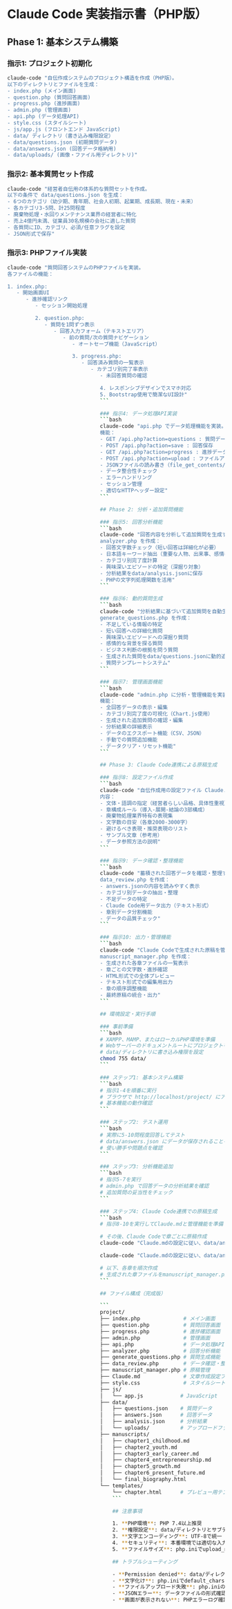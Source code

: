 # Claude Code 実装指示書（PHP版）

## Phase 1: 基本システム構築

### 指示1: プロジェクト初期化
```bash
claude-code "自伝作成システムのプロジェクト構造を作成（PHP版）。
以下のディレクトリとファイルを生成：
- index.php (メイン画面)
- question.php (質問回答画面)
- progress.php (進捗画面)
- admin.php (管理画面)
- api.php (データ処理API)
- style.css (スタイルシート)
- js/app.js (フロントエンド JavaScript)
- data/ ディレクトリ（書き込み権限設定）
- data/questions.json (初期質問データ)
- data/answers.json (回答データ格納用)
- data/uploads/ (画像・ファイル用ディレクトリ)"
```

### 指示2: 基本質問セット作成
```bash
claude-code "経営者自伝用の体系的な質問セットを作成。
以下の条件で data/questions.json を生成：
- 6つのカテゴリ（幼少期、青年期、社会人初期、起業期、成長期、現在・未来）
- 各カテゴリ3-5問、計25問程度
- 廃棄物処理・水回りメンテナンス業界の経営者に特化
- 売上4億円未満、従業員30名規模の会社に適した質問
- 各質問にID、カテゴリ、必須/任意フラグを設定
- JSON形式で保存"
```

### 指示3: PHPファイル実装
```bash
claude-code "質問回答システムのPHPファイルを実装。
各ファイルの機能：

1. index.php: 
   - 開始画面UI
      - 進捗確認リンク
         - セッション開始処理

         2. question.php:
            - 質問を1問ずつ表示
               - 回答入力フォーム（テキストエリア）
                  - 前の質問/次の質問ナビゲーション
                     - オートセーブ機能（JavaScript）

                     3. progress.php:
                        - 回答済み質問の一覧表示
                           - カテゴリ別完了率表示
                              - 未回答質問の確認

                              4. レスポンシブデザインでスマホ対応
                              5. Bootstrap使用で簡潔なUI設計"
                              ```

                              ### 指示4: データ処理API実装
                              ```bash
                              claude-code "api.php でデータ処理機能を実装。
                              機能：
                              - GET /api.php?action=questions : 質問データ取得
                              - POST /api.php?action=save : 回答保存
                              - GET /api.php?action=progress : 進捗データ取得
                              - POST /api.php?action=upload : ファイルアップロード
                              - JSONファイルの読み書き（file_get_contents/file_put_contents）
                              - データ整合性チェック
                              - エラーハンドリング
                              - セッション管理
                              - 適切なHTTPヘッダー設定"
                              ```

                              ## Phase 2: 分析・追加質問機能

                              ### 指示5: 回答分析機能
                              ```bash
                              claude-code "回答内容を分析して追加質問を生成する機能を実装。
                              analyzer.php を作成：
                              - 回答文字数チェック（短い回答は詳細化が必要）
                              - 日本語キーワード抽出（重要な人物、出来事、感情表現）
                              - カテゴリ別完了度計算
                              - 興味深いエピソードの特定（深掘り対象）
                              - 分析結果をdata/analysis.jsonに保存
                              - PHPの文字列処理関数を活用"
                              ```

                              ### 指示6: 動的質問生成
                              ```bash
                              claude-code "分析結果に基づいて追加質問を自動生成。
                              generate_questions.php を作成：
                              - 不足している情報の特定
                              - 短い回答への詳細化質問
                              - 興味深いエピソードへの深掘り質問
                              - 感情的な背景を探る質問
                              - ビジネス判断の根拠を問う質問
                              - 生成された質問をdata/questions.jsonに動的追加
                              - 質問テンプレートシステム"
                              ```

                              ### 指示7: 管理画面機能
                              ```bash
                              claude-code "admin.php に分析・管理機能を実装。
                              機能：
                              - 全回答データの表示・編集
                              - カテゴリ別完了度の可視化（Chart.js使用）
                              - 生成された追加質問の確認・編集
                              - 分析結果の詳細表示
                              - データのエクスポート機能（CSV、JSON）
                              - 手動での質問追加機能
                              - データクリア・リセット機能"
                              ```

                              ## Phase 3: Claude Code連携による原稿生成

                              ### 指示8: 設定ファイル作成
                              ```bash
                              claude-code "自伝作成用の設定ファイル Claude.md を作成。
                              内容：
                              - 文体・語調の指定（経営者らしい品格、具体性重視）
                              - 章構成ルール（導入-展開-結論の3部構成）
                              - 廃棄物処理業界特有の表現集
                              - 文字数の目安（各章2000-3000字）
                              - 避けるべき表現・推奨表現のリスト
                              - サンプル文章（参考用）
                              - データ参照方法の説明"
                              ```

                              ### 指示9: データ確認・整理機能
                              ```bash
                              claude-code "蓄積された回答データを確認・整理する機能を実装。
                              data_review.php を作成：
                              - answers.jsonの内容を読みやすく表示
                              - カテゴリ別データの抽出・整理
                              - 不足データの特定
                              - Claude Code用データ出力（テキスト形式）
                              - 章別データ分割機能
                              - データの品質チェック"
                              ```

                              ### 指示10: 出力・管理機能
                              ```bash
                              claude-code "Claude Codeで生成された原稿を管理する機能を追加。
                              manuscript_manager.php を作成：
                              - 生成された各章ファイルの一覧表示
                              - 章ごとの文字数・進捗確認
                              - HTML形式での全体プレビュー
                              - テキスト形式での編集用出力
                              - 章の順序調整機能
                              - 最終原稿の統合・出力"
                              ```

                              ## 環境設定・実行手順

                              ### 事前準備
                              ```bash
                              # XAMPP、MAMP、またはローカルPHP環境を準備
                              # Webサーバーのドキュメントルートにプロジェクトを配置
                              # data/ディレクトリに書き込み権限を設定
                              chmod 755 data/
                              ```

                              ### ステップ1: 基本システム構築
                              ```bash
                              # 指示1-4を順番に実行
                              # ブラウザで http://localhost/project/ にアクセス
                              # 基本機能の動作確認
                              ```

                              ### ステップ2: テスト運用
                              ```bash
                              # 実際に5-10問程度回答してテスト
                              # data/answers.json にデータが保存されることを確認
                              # 使い勝手や問題点を確認
                              ```

                              ### ステップ3: 分析機能追加
                              ```bash
                              # 指示5-7を実行
                              # admin.php で回答データの分析結果を確認
                              # 追加質問の妥当性をチェック
                              ```

                              ### ステップ4: Claude Code連携での原稿生成
                              ```bash
                              # 指示8-10を実行してClaude.mdと管理機能を準備

                              # その後、Claude Codeで章ごとに原稿作成
                              claude-code "Claude.mdの設定に従い、data/answers.jsonの幼少期データから自伝の第1章を作成。ファイル名: chapter1_childhood.md"

                              claude-code "Claude.mdの設定に従い、data/answers.jsonの学生時代データから自伝の第2章を作成。ファイル名: chapter2_youth.md"

                              # 以下、各章を順次作成
                              # 生成された章ファイルをmanuscript_manager.phpで確認・管理
                              ```

                              ## ファイル構成（完成版）

                              ```
                              project/
                              ├── index.php              # メイン画面
                              ├── question.php           # 質問回答画面
                              ├── progress.php           # 進捗確認画面
                              ├── admin.php              # 管理画面
                              ├── api.php                # データ処理API
                              ├── analyzer.php           # 回答分析機能
                              ├── generate_questions.php # 質問生成機能
                              ├── data_review.php        # データ確認・整理
                              ├── manuscript_manager.php # 原稿管理
                              ├── Claude.md              # 文章作成設定ファイル
                              ├── style.css              # スタイルシート
                              ├── js/
                              │   └── app.js            # JavaScript
                              ├── data/
                              │   ├── questions.json    # 質問データ
                              │   ├── answers.json      # 回答データ
                              │   ├── analysis.json     # 分析結果
                              │   └── uploads/          # アップロードファイル
                              ├── manuscripts/
                              │   ├── chapter1_childhood.md
                              │   ├── chapter2_youth.md
                              │   ├── chapter3_early_career.md
                              │   ├── chapter4_entrepreneurship.md
                              │   ├── chapter5_growth.md
                              │   ├── chapter6_present_future.md
                              │   └── final_biography.html
                              └── templates/
                                  └── chapter.html      # プレビュー用テンプレート
                                  ```

                                  ## 注意事項

                                  1. **PHP環境**: PHP 7.4以上推奨
                                  2. **権限設定**: data/ディレクトリとサブディレクトリに書き込み権限必須
                                  3. **文字エンコーディング**: UTF-8で統一
                                  4. **セキュリティ**: 本番環境では適切な入力検証とサニタイゼーション
                                  5. **ファイルサイズ**: php.iniでupload_max_filesizeとpost_max_sizeを適切に設定

                                  ## トラブルシューティング

                                  - **Permission denied**: data/ディレクトリの権限確認
                                  - **文字化け**: php.iniでdefault_charsetをUTF-8に設定
                                  - **ファイルアップロード失敗**: php.iniのアップロード設定確認
                                  - **JSONエラー**: データファイルの形式確認
                                  - **画面が表示されない**: PHPエラーログ確認